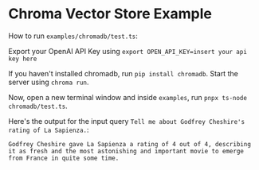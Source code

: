 # Chroma Vector Store Example

How to run `examples/chromadb/test.ts`:

Export your OpenAI API Key using `export OPEN_API_KEY=insert your api key here`

If you haven't installed chromadb, run `pip install chromadb`. Start the server using `chroma run`.

Now, open a new terminal window and inside `examples`, run `pnpx ts-node chromadb/test.ts`.

Here's the output for the input query `Tell me about Godfrey Cheshire's rating of La Sapienza.`:

`Godfrey Cheshire gave La Sapienza a rating of 4 out of 4, describing it as fresh and the most astonishing and important movie to emerge from France in quite some time.`
